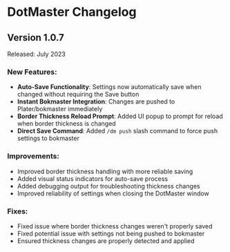 # DotMaster Changelog

## Version 1.0.7
Released: July 2023

### New Features:
- **Auto-Save Functionality**: Settings now automatically save when changed without requiring the Save button
- **Instant Bokmaster Integration**: Changes are pushed to Plater/bokmaster immediately
- **Border Thickness Reload Prompt**: Added UI popup to prompt for reload when border thickness is changed
- **Direct Save Command**: Added `/dm push` slash command to force push settings to bokmaster

### Improvements:
- Improved border thickness handling with more reliable saving
- Added visual status indicators for auto-save process
- Added debugging output for troubleshooting thickness changes
- Improved reliability of settings when closing the DotMaster window

### Fixes:
- Fixed issue where border thickness changes weren't properly saved
- Fixed potential issue with settings not being pushed to bokmaster
- Ensured thickness changes are properly detected and applied 